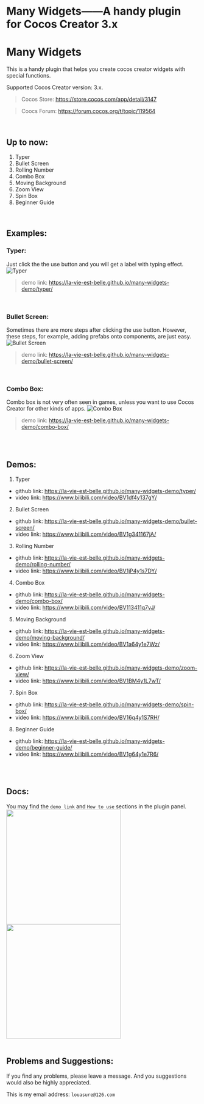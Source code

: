 # Many Widgets——A handy plugin for Cocos Creator 3.x

# Many Widgets
This is a handy plugin that helps you create cocos creator widgets with special functions.

Supported Cocos Creator version: 3.x.
> Cocos Store: https://store.cocos.com/app/detail/3147

> Coocs Forum: https://forum.cocos.org/t/topic/119564

<br/>

## Up to now:
1. Typer
2. Bullet Screen
3. Rolling Number
4. Combo Box
5. Moving Background
6. Zoom View
7. Spin Box
8. Beginner Guide

<br>


## Examples:
### Typer:
Just click the the use button and you will get a label with typing effect.
![Typer](https://img-blog.csdnimg.cn/54a6ddb16434436d98989e32efc07861.gif)
> demo link: https://la-vie-est-belle.github.io/many-widgets-demo/typer/

<br/>

### Bullet Screen:
Sometimes there are more steps after clicking the use button. However, these steps, for example, adding prefabs onto components, are just easy.
![Bullet Screen](https://img-blog.csdnimg.cn/44297765eea14e75a0d57f227c503a5e.gif)
> demo link: https://la-vie-est-belle.github.io/many-widgets-demo/bullet-screen/

<br/>

### Combo Box:
Combo box is not very often seen in games, unless you want to use Cocos Creator for other kinds of apps.
![Combo Box](https://img-blog.csdnimg.cn/ca1027d8b52d421e9272668fb0248dc3.gif)
> demo link: https://la-vie-est-belle.github.io/many-widgets-demo/combo-box/

<br/>
<br/>

## Demos:
1. Typer
- github link: https://la-vie-est-belle.github.io/many-widgets-demo/typer/
- video link: https://www.bilibili.com/video/BV1df4y137gY/

2. Bullet Screen
- github link: https://la-vie-est-belle.github.io/many-widgets-demo/bullet-screen/
- video link: https://www.bilibili.com/video/BV1g341167jA/

3. Rolling Number
- github link: https://la-vie-est-belle.github.io/many-widgets-demo/rolling-number/
- video link: https://www.bilibili.com/video/BV1jP4y1s7DY/

4. Combo Box
- github link: https://la-vie-est-belle.github.io/many-widgets-demo/combo-box/
- video link: https://www.bilibili.com/video/BV113411q7vJ/

5. Moving Background
- github link: https://la-vie-est-belle.github.io/many-widgets-demo/moving-background/
- video link: https://www.bilibili.com/video/BV1a64y1e7Wz/

6. Zoom View
- github link: https://la-vie-est-belle.github.io/many-widgets-demo/zoom-view/
- video link: https://www.bilibili.com/video/BV1BM4y1L7wT/

7. Spin Box
- github link: https://la-vie-est-belle.github.io/many-widgets-demo/spin-box/
- video link: https://www.bilibili.com/video/BV16q4y1S7RH/

8. Beginner Guide
- github link: https://la-vie-est-belle.github.io/many-widgets-demo/beginner-guide/
- video link: https://www.bilibili.com/video/BV1g64y1e7R6/

<br/>
<br/>

## Docs:
You may find the `demo link` and `How to use` sections in the plugin panel.
<img src="https://img-blog.csdnimg.cn/795a56ad000a41fbb08505f3f144d3fb.png" width="300">  <img src="https://img-blog.csdnimg.cn/b491be7b13ba4e6fa9db4d4947a70dcc.png
" width="300">
<br/>
<br/>


## Problems and Suggestions:
If you find any problems, please leave a message. And you suggestions would also be highly appreciated.

This is my email address: `louasure@126.com`
